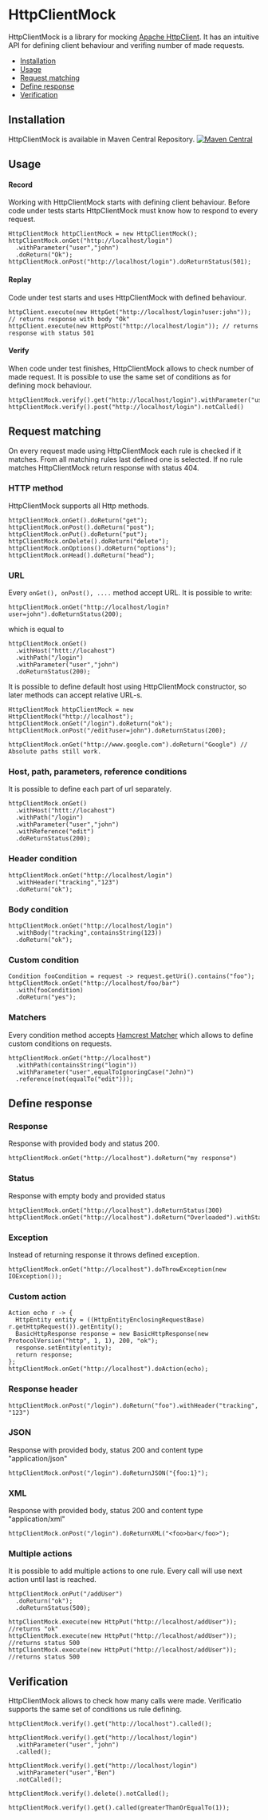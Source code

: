 # HttpClientMock

HttpClientMock is a library for mocking [Apache HttpClient](https://hc.apache.org/httpcomponents-client-4.5.x/httpclient/apidocs/index.html). It has an intuitive API for defining client behaviour and verifing number of made requests. 

* [Installation](#instalation)
* [Usage](#usage)
* [Request matching](#request-matching)
* [Define response](#define-response)
* [Verification](#verification)


## Installation 
HttpClientMock is available in Maven Central Repository. [![Maven Central](https://maven-badges.herokuapp.com/maven-central/com.github.paweladamski/HttpClientMock/badge.svg)](https://maven-badges.herokuapp.com/maven-central/com.github.paweladamski/HttpClientMock)

## Usage

#### Record
Working with HttpClientMock starts with defining client behaviour. Before code under tests starts HttpClientMock must know how to respond to every request.
```
HttpClientMock httpClientMock = new HttpClientMock();
httpClientMock.onGet("http://localhost/login")
  .withParameter("user","john")
  .doReturn("Ok");
httpClientMock.onPost("http://localhost/login").doReturnStatus(501);
```

#### Replay
Code under test starts and uses HttpClientMock with defined behaviour.
```
httpClient.execute(new HttpGet("http://localhost/login?user:john")); // returns response with body "Ok"
httpClient.execute(new HttpPost("http://localhost/login")); // returns response with status 501
```

#### Verify
When code under test finishes, HttpClientMock allows to check number of made request. It is possible to use the same set of conditions as for defining mock behaviour.
```
httpClientMock.verify().get("http://localhost/login").withParameter("user","john").called()
httpClientMock.verify().post("http://localhost/login").notCalled()
```


## Request matching
On every request made using HttpClientMock each rule is checked if it matches. From all matching rules last defined one is selected. If no rule matches HttpClientMock return response with status 404.


### HTTP method
HttpClientMock supports all Http methods.
```
httpClientMock.onGet().doReturn("get");
httpClientMock.onPost().doReturn("post");
httpClientMock.onPut().doReturn("put");
httpClientMock.onDelete().doReturn("delete");
httpClientMock.onOptions().doReturn("options");
httpClientMock.onHead().doReturn("head");
```
### URL
Every `onGet(), onPost(), ....` method accept URL. It is possible to write:
```
httpClientMock.onGet("http://localhost/login?user=john").doReturnStatus(200);
```
which is equal to
```
httpClientMock.onGet()
  .withHost("httt://locahost")
  .withPath("/login")
  .withParameter("user","john")
  .doReturnStatus(200);
```

It is possible to define default host using HttpClientMock constructor, so later methods can accept relative URL-s.
```
HttpClientMock httpClientMock = new HttpClientMock("http://localhost");
httpClientMock.onGet("/login").doReturn("ok");
httpClientMock.onPost("/edit?user=john").doReturnStatus(200);

httpClientMock.onGet("http://www.google.com").doReturn("Google") // Absolute paths still work.
```

### Host, path, parameters, reference conditions
It is possible to define each part of url separately.
```
httpClientMock.onGet()
  .withHost("httt://locahost")
  .withPath("/login")
  .withParameter("user","john")
  .withReference("edit")
  .doReturnStatus(200);
```

### Header condition
```
httpClientMock.onGet("http://localhost/login")
  .withHeader("tracking","123")
  .doReturn("ok");
```

### Body condition
```
httpClientMock.onGet("http://localhost/login")
  .withBody("tracking",containsString(123))
  .doReturn("ok");
```

### Custom condition
```
Condition fooCondition = request -> request.getUri().contains("foo");
httpClientMock.onGet("http://localhost/foo/bar")
  .with(fooCondition)
  .doReturn("yes");
```         

### Matchers
Every condition method accepts [Hamcrest Matcher](https://github.com/hamcrest/JavaHamcrest) which allows to define custom conditions on requests.
```
httpClientMock.onGet("http://localhost")
  .withPath(containsString("login"))
  .withParameter("user",equalToIgnoringCase("John)")
  .reference(not(equalTo("edit")));
```

## Define response

### Response
Response with provided body and status 200.
```
httpClientMock.onGet("http://localhost").doReturn("my response")
```
### Status
Response with empty body and provided status
```
httpClientMock.onGet("http://localhost").doReturnStatus(300)
httpClientMock.onGet("http://localhost").doReturn("Overloaded").withStatus("500");
```
### Exception
Instead of returning response it throws defined exception.
```
httpClientMock.onGet("http://localhost").doThrowException(new IOException());
```
### Custom action
```
Action echo r -> {
  HttpEntity entity = ((HttpEntityEnclosingRequestBase) r.getHttpRequest()).getEntity();
  BasicHttpResponse response = new BasicHttpResponse(new ProtocolVersion("http", 1, 1), 200, "ok");
  response.setEntity(entity);
  return response;
};
httpClientMock.onGet("http://localhost").doAction(echo);
```
### Response header
```
httpClientMock.onPost("/login").doReturn("foo").withHeader("tracking", "123")
```

### JSON
Response with provided body, status 200 and content type "application/json"
```
httpClientMock.onPost("/login").doReturnJSON("{foo:1}");
```

### XML
Response with provided body, status 200 and content type "application/xml"
```
httpClientMock.onPost("/login").doReturnXML("<foo>bar</foo>");
```

### Multiple actions
It is possible to add multiple actions to one rule. Every call will use next action until last is reached.
```
httpClientMock.onPut("/addUser")
  .doReturn("ok");
  .doReturnStatus(500);

httpClientMock.execute(new HttpPut("http://localhost/addUser")); //returns "ok"
httpClientMock.execute(new HttpPut("http://localhost/addUser")); //returns status 500
httpClientMock.execute(new HttpPut("http://localhost/addUser")); //returns status 500
```


## Verification
HttpClientMock allows to check how many calls were made. Verificatio supports the same set of conditions us rule defining.
```
httpClientMock.verify().get("http://localhost").called();

httpClientMock.verify().get("http://localhost/login")
  .withParameter("user","john")
  .called();

httpClientMock.verify().get("http://localhost/login")
  .withParameter("user","Ben")
  .notCalled();

httpClientMock.verify().delete().notCalled();

httpClientMock.verify().get().called(greaterThanOrEqualTo(1));

```
